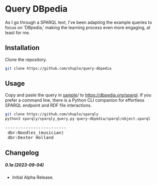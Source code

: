 # Query DBpedia
As I go through a SPARQL text, I've been adapting the example queries to focus on 'DBpedia,' making the learning process even more engaging, at least for me.

## Installation
Clone the repository.
```bash
git clone https://github.com/shuple/query-dbpedia
```

## Usage
Copy and paste the query in <a href="https://github.com/shuple/query-dbpedia/tree/master/sparql">sample</a>/ to https://dbpedia.org/sparql.
If you prefer a command line, there is a Python CLI companion for effortless SPARQL endpoint and RDF file interactions.

```bash
git clone https://github.com/shuple/sparqly
python3 sparqly/sparqly_query.py query-dbpedia/sparql/object.sparql
```
<pre>
------------------------
 dbr:Noodles_(musician)
 dbr:Dexter_Holland
</pre>

## Changelog
##### 0.1a (2023-09-04)
- Initial Alpha Release.
